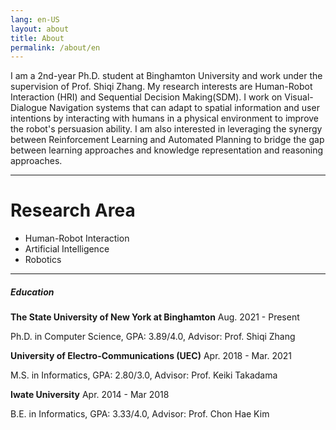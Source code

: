 ```yaml
---
lang: en-US
layout: about
title: About
permalink: /about/en
---
```



I am a 2nd-year Ph.D. student at Binghamton University and work under the supervision of Prof. Shiqi Zhang.
My research interests are Human-Robot Interaction (HRI) and Sequential Decision Making(SDM).
I work on Visual-Dialogue Navigation systems that can adapt to spatial information and user intentions by interacting with humans in a
physical environment to improve the robot's persuasion ability.
I am also interested in leveraging the synergy between Reinforcement Learning and Automated Planning to bridge the gap between learning approaches and knowledge representation and reasoning approaches.

<!--
I research on a Dialog-Navigation problem. We learned Dialog and Navigation in this cource. Navigation is a combination research on those two conventional research. In our research, we focus on the robot which can convince a human to make a good decision in a scenario where the human and the robot move around and they sometimes conversate.


As you learned in this cource, dialog is conducted in a loop of human and robot. Navigation is that a robot moves around an environment. In conventional research, dialog took place in a fixed location, and neither a human nor a robot move. Dialog-Navigation is a combination research on those two conventional research. There are two types of researches on Dialog-Navigation.
-->

----

# Research Area
* Human-Robot Interaction
* Artificial Intelligence
* Robotics

----------

##### Education

**The State University of New York at Binghamton** <span class="tag">Aug. 2021 - Present</span>

Ph.D. in Computer Science,
GPA: 3.89/4.0,
Advisor: Prof. Shiqi Zhang

**University of Electro-Communications (UEC)** <span class="tag">Apr. 2018 - Mar. 2021</span>

M.S. in Informatics,
GPA: 2.80/3.0,
Advisor: Prof. Keiki Takadama

**Iwate University** <span class="tag">Apr. 2014 - Mar 2018</span>

B.E. in Informatics,
GPA: 3.33/4.0,
Advisor: Prof. Chon Hae Kim
